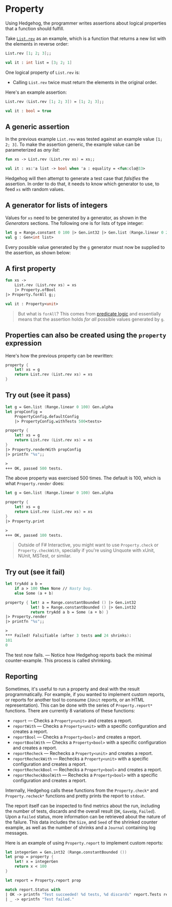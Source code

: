 # Property

Using Hedgehog, the programmer writes assertions about logical properties that a function should fulfill.

Take [`List.rev`](https://msdn.microsoft.com/visualfsharpdocs/conceptual/list.rev%5b%27t%5d-function-%5bfsharp%5d) as an example, which is a function that returns a new list with the elements in reverse order:

```fs
List.rev [1; 2; 3];;

val it : int list = [3; 2; 1]
```

One logical property of `List.rev` is:

* Calling `List.rev` twice must return the elements in the original order.

Here's an example assertion:

```fs
List.rev (List.rev [1; 2; 3]) = [1; 2; 3];;

val it : bool = true
```

## A generic assertion

In the previous example `List.rev` was tested against an example value `[1; 2; 3]`. To make the assertion generic, the example value can be parameterized as *any list*:

```fs
fun xs -> List.rev (List.rev xs) = xs;;

val it : xs:'a list -> bool when 'a : equality = <fun:clo@33>
```

Hedgehog will then attempt to generate a test case that *falsifies* the assertion. In order to do that, it needs to know which generator to use, to feed `xs` with random values.

## A generator for lists of integers

Values for `xs` need to be generated by a generator, as shown in the *Generators* sections. The following one is for lists of type integer:

```fs
let g = Range.constant 0 100 |> Gen.int32 |> Gen.list (Range.linear 0 20);;
val g : Gen<int list>
```

Every possible value generated by the `g` generator must now be supplied to the assertion, as shown below:

## A first property

```fs
fun xs ->
    List.rev (List.rev xs) = xs
    |> Property.ofBool
|> Property.forAll g;;

val it : Property<unit>
```

>But what is `forAll`? This comes from [predicate logic](https://en.wikipedia.org/wiki/Universal_quantification) and essentially means that the assertion holds *for all* possible values generated by `g`.

## Properties can also be created using the `property` expression

Here's how the previous property can be rewritten:

```fs
property {
    let! xs = g
    return List.rev (List.rev xs) = xs
}
```

## Try out (see it pass)

```fs
let g = Gen.list (Range.linear 0 100) Gen.alpha
let propConfig =
    PropertyConfig.defaultConfig
    |> PropertyConfig.withTests 500<tests>

property {
    let! xs = g
    return List.rev (List.rev xs) = xs
}
|> Property.renderWith propConfig
|> printfn "%s";;

>
+++ OK, passed 500 tests.

```

The above property was exercised 500 times. The default is 100, which is what `Property.render` does:

```fs
let g = Gen.list (Range.linear 0 100) Gen.alpha

property {
    let! xs = g
    return List.rev (List.rev xs) = xs
}
|> Property.print

>
+++ OK, passed 100 tests.

```

>Outside of F# Interactive, you might want to use `Property.check` or `Property.checkWith`, specially if you're using Unquote with xUnit, NUnit, MSTest, or similar.

## Try out (see it fail)

```fs
let tryAdd a b =
    if a > 100 then None // Nasty bug.
    else Some (a + b)

property { let! a = Range.constantBounded () |> Gen.int32
           let! b = Range.constantBounded () |> Gen.int32
           return tryAdd a b = Some (a + b) }
|> Property.render
|> printfn "%s";;

>
*** Failed! Falsifiable (after 3 tests and 24 shrinks):
101
0

```

The test now fails. — Notice how Hedgehog reports back the minimal counter-example. This process is called shrinking.

## Reporting

Sometimes, it's useful to run a property and deal with the result programmatically. For example, if you wanted to
implement custom reports, or reports for another tool to consume (`JUnit` reports, or an HTML representation). This can
be done with the series of `Property.report*` functions. There are currently 8 variations of these functions:

- `report` &mdash; Checks a `Property<unit>` and creates a report.
- `reportWith` &mdash; Checks a `Property<unit>` with a specific configuration and creates a report.
- `reportBool` &mdash; Checks a `Property<bool>` and creates a report.
- `reportBoolWith` &mdash; Checks a `Property<bool>` with a specific configuration and creates a report.
- `reportRecheck` &mdash; Rechecks a `Property<unit>` and creates a report.
- `reportRecheckWith` &mdash; Rechecks a `Property<unit>` with a specific configuration and creates a report.
- `reportRecheckBool` &mdash; Rechecks a `Property<bool>` and creates a report.
- `reportRecheckBoolWith` &mdash; Rechecks a `Property<bool>` with a specific configuration and creates a report.

Internally, Hedgehog calls these functions from the `Property.check*` and `Property.recheck*` functions and pretty
prints the report to `stdout`.

The report itself can be inspected to find metrics about the run, including the number of tests, discards and the
overall result (`OK`, `GaveUp`, `Failed`). Upon a `Failed` status, more information can be retrieved about the nature
of the failure. This data includes the `Size`, and `Seed` of the shrinked counter example, as well as the number of
shrinks and a `Journal` containing log messages.

Here is an example of using `Property.report` to implement custom reports:

```fsharp
let integerGen = Gen.int32 (Range.constantBounded ())
let prop = property {
    let! x = integerGen
    return x < 100
}

let report = Property.report prop

match report.Status with
| OK -> printfn "Test succeeded! %d tests, %d discards" report.Tests report.Discards
| _ -> eprintfn "Test failed."
```
